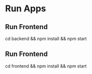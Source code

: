 # Run Apps

## Run Frontend

cd backend && npm install && npm start

## Run Frontend

cd frontend && npm install && npm start
